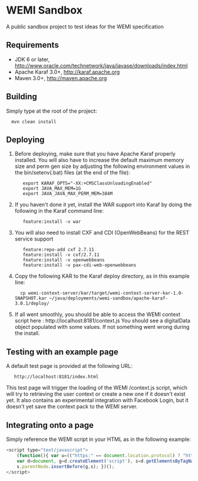 WEMI Sandbox
============

A public sandbox project to test ideas for the WEMI specification

Requirements
------------
* JDK 6 or later, http://www.oracle.com/technetwork/java/javase/downloads/index.html
* Apache Karaf 3.0+, http://karaf.apache.org
* Maven 3.0+, http://maven.apache.org

Building
--------

Simply type at the root of the project:
```
  mvn clean install
```

Deploying
---------

1. Before deploying, make sure that you have Apache Karaf properly installed. You will also have to increase the
default maximum memory size and perm gen size by adjusting the following environment values in the bin/setenv(.bat)
files (at the end of the file):

    ```
       export KARAF_OPTS="-XX:+CMSClassUnloadingEnabled"
       export JAVA_MAX_MEM=1G
       export JAVA_JAVA_MAX_PERM_MEM=384M
    ```

2. If you haven't done it yet, install the WAR support into Karaf by doing the following in the Karaf command line:

    ```
       feature:install -v war
    ```

3. You will also need to install CXF and CDI (OpenWebBeans) for the REST service support

    ```
       feature:repo-add cxf 2.7.11
       feature:install -v cxf/2.7.11
       feature:install -v openwebbeans
       feature:install -v pax-cdi-web-openwebbeans
    ```

4. Copy the following KAR to the Karaf deploy directory, as in this example line:

    ```
      cp wemi-context-server/kar/target/wemi-context-server-kar-1.0-SNAPSHOT.kar ~/java/deployments/wemi-sandbox/apache-karaf-3.0.1/deploy/
    ```

5. If all went smoothly, you should be able to access the WEMI context script here : http://localhost:8181/context.js
 You should see a digitalData object populated with some values. If not something went wrong during the install.

Testing with an example page
----------------------------

A default test page is provided at the following URL:

```
   http://localhost:8181/index.html
```

This test page will trigger the loading of the WEMI /context.js script, which will try to retrieving the user context
or create a new one if it doesn't exist yet. It also contains an experimental integration with Facebook Login, but it
doesn't yet save the context pack to the WEMI server.

Integrating onto a page
-----------------------

 Simply reference the WEMI script in your HTML as in the following example:

```javascript
<script type="text/javascript">
    (function(){ var u=(("https:" == document.location.protocol) ? "https://localhost:8181/" : "http://localhost:8181/");
    var d=document, g=d.createElement('script'), s=d.getElementsByTagName('script')[0]; g.type='text/javascript'; g.defer=true; g.async=true; g.src=u+'context.js';
    s.parentNode.insertBefore(g,s); })();
</script>
```